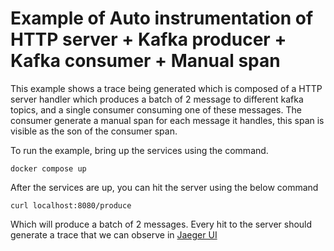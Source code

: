 # Example of Auto instrumentation of HTTP server + Kafka producer + Kafka consumer + Manual span

This example shows a trace being generated which is composed of a HTTP server handler which produces
a batch of 2 message to different kafka topics, and a single consumer consuming one of these messages.
The consumer generate a manual span for each message it handles, this span is visible as the son of the consumer span.

To run the example, bring up the services using the command.

```
docker compose up 
```

After the services are up, you can hit the server using the below command
```
curl localhost:8080/produce
```
Which will produce a batch of 2 messages.
Every hit to the server should generate a trace that we can observe in [Jaeger UI](http://localhost:16686/)
